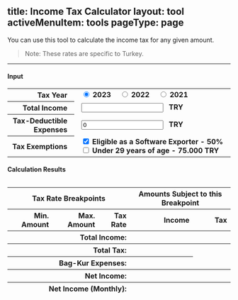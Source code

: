 title: Income Tax Calculator
layout: tool
activeMenuItem: tools
pageType: page
---
You can use this tool to calculate the income tax for any given amount.

> Note: These rates are specific to Turkey.

---
<style>
  .radio-group > label + label {
    margin-left: 1em;
  }

  [data-table="input"] {
    table-layout: "fixed";
  }

  [data-table="input"] tbody th,
  [data-table="input"] tfoot th {
    text-align: right;
    padding-right: 1em;
    width: 30%;
  }

  [data-table="input"] tbody td {
    padding-left: 1em;
  }
</style>

<form action="/" id="calculator">
  <h4>Input</h4>
  <table data-table="input">
    <tbody>
      <tr>
        <th>Tax Year</th>
        <td class="radio-group">
          <label>
            <input type="radio" name="taxYear" value="2023" checked />
            <strong>2023</strong>
          </label>
          <label>
            <input type="radio" name="taxYear" value="2022" />
            <strong>2022</strong>
          </label>
          <label>
            <input type="radio" name="taxYear" value="2021" />
            <strong>2021</strong>
          </label>
        </td>
      </tr>
      <tr>
        <th>
          <label for="in-amount">
            Total Income
          </label>
        </th>
        <td>
          <input id="in-amount" type="text" name="amount" /> <strong style="margin-left: .5em">TRY</strong>
        </td>
      </tr>
      <tr>
        <th>
          <label for="in-expenses">
            Tax-Deductible Expenses
          </label>
        </th>
        <td>
          <input id="in-expenses" type="text" name="expenses" value="0" /> <strong style="margin-left: .5em">TRY</strong>
        </td>
      </tr>
      <tr>
        <th>Tax Exemptions</th>
        <td>
          <div>
            <label>
              <input type="checkbox" name="exemptExportSoftware" value="1" checked />
              <strong>Eligible as a Software Exporter - 50%</strong>
            </label>
          </div>
          <div>
            <label>
              <input type="checkbox" name="exemptUnder29" value="1" />
              <strong>Under 29 years of age - 75.000 TRY</strong>
            </label>
          </div>
        </td>
      </tr>
    </tbody>
    <tfoot style="border-top: 1px solid #ccc">
    </tfoot>
  </table>

  <h4>Calculation Results</h4>
  <table style="text-align: right; margin-top: 2em" data-table="results">
    <thead>
      <tr style="text-align: center">
        <th colspan="3">
          Tax Rate Breakpoints
        </th>
        <th colspan="2">
          Amounts Subject to this Breakpoint
        </th>
      </tr>
      <tr>
        <th>Min. Amount</th>
        <th>Max. Amount</th>
        <th>Tax Rate</th>
        <th>Income</th>
        <th>Tax</th>
      </tr>
    </thead>
    <tbody>
    </tbody>
    <tfoot>
      <tr style="border-top: 1px solid #ccc">
        <th colspan="3">Total Income:</th>
        <th>
          <strong data-result="total-income"></strong>
        </th>
        <th></th>
      </tr>
      <tr style="border-top: 1px solid #ccc">
        <th colspan="3">Total Tax:</th>
        <th>
          <strong data-result="total-tax"></strong>
        </th>
        <th style="text-align: left; padding-left: .5em">
          <span data-result="effective-tax-rate"></span>
        </th>
      </tr>
      <tr>
        <th colspan="3">Bag-Kur Expenses:</th>
        <th>
          <strong data-result="bagkur-amount"></strong>
        </th>
      </tr>
      <tr style="border-top: 1px solid #ccc">
        <th colspan="3">Net Income:</th>
        <th>
          <span data-result="net-income"></span>
        </th>
        <th></th>
      </tr>
      <tr>
        <th colspan="3">Net Income (Monthly):</th>
        <th>
          <span data-result="net-income-monthly"></span>
        </th>
        <th></th>
      </tr>
    </tfoot>
  </table>
</form>

<script type="text/javascript" src="/tools/income-tax/main.js" />
